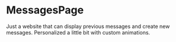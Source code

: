 # MessagesPage
Just a website that can display previous messages and create new messages. Personalized a little bit with custom animations.
